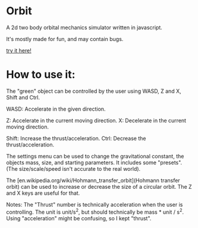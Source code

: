 # Orbit
A 2d two body orbital mechanics simulator written in javascript.


It's mostly made for fun, and may contain bugs.

[try it here!](https://elvinc.github.io/Orbit/)

# How to use it:
The "green" object can be controlled by the user using WASD, Z and X, Shift and Ctrl.

WASD: Accelerate in the given direction.

Z: Accelerate in the current moving direction.
X: Decelerate in the current moving direction.

Shift: Increase the thrust/acceleration.
Ctrl: Decrease the thrust/acceleration.

The settings menu can be used to change the gravitational constant, the objects mass, size, and starting parameters.
It includes some "presets". (The size/scale/speed isn't accurate to the real world).


The [en.wikipedia.org/wiki/Hohmann_transfer_orbit](Hohmann transfer orbit) can be used to increase or decrease the size of a circular orbit. The Z and X keys are useful for that.

Notes: The "Thrust" number is technically acceleration when the user is controlling. The unit is unit/s<sup>2</sup>, but should technically be mass * unit / s<sup>2</sup>.
Using "acceleration" might be confusing, so I kept "thrust".
